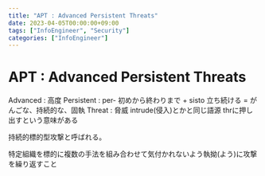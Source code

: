 ```yaml
---
title: "APT : Advanced Persistent Threats"
date: 2023-04-05T00:00:00+09:00
tags: ["InfoEngineer", "Security"]
categories: ["InfoEngineer"]
---
```

# APT : Advanced Persistent Threats

Advanced : 高度
Persistent : per- 初めから終わりまで + sisto 立ち続ける = がんごな、持続的な、固執
Threat : 脅威 intrude(侵入)とかと同じ語源 thrに押し出すという意味がある

持続的標的型攻撃と呼ばれる。

特定組織を標的に複数の手法を組み合わせて気付かれないよう執拗(よう)に攻撃を繰り返すこと